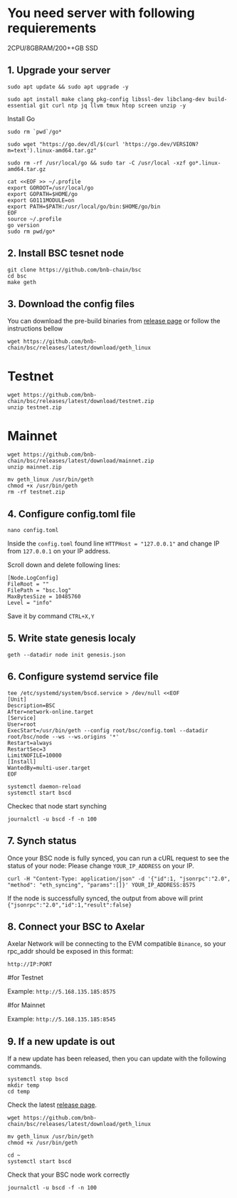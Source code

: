 # You need server with following requierements

2CPU/8GBRAM/200++GB SSD

## 1. Upgrade your server
```
sudo apt update && sudo apt upgrade -y
```
```
sudo apt install make clang pkg-config libssl-dev libclang-dev build-essential git curl ntp jq llvm tmux htop screen unzip -y
```
Install Go 
```
sudo rm `pwd`/go*
```
```
sudo wget "https://go.dev/dl/$(curl 'https://go.dev/VERSION?m=text').linux-amd64.tar.gz"
```
```
sudo rm -rf /usr/local/go && sudo tar -C /usr/local -xzf go*.linux-amd64.tar.gz
```
```
cat <<EOF >> ~/.profile
export GOROOT=/usr/local/go
export GOPATH=$HOME/go
export GO111MODULE=on
export PATH=$PATH:/usr/local/go/bin:$HOME/go/bin
EOF
source ~/.profile
go version
sudo rm pwd/go*
```
## 2. Install BSC tesnet node
```
git clone https://github.com/bnb-chain/bsc
cd bsc
make geth
```
## 3. Download the config files

You can download the pre-build binaries from [release page](https://github.com/bnb-chain/bsc/releases/latest) or follow the instructions bellow
```
wget https://github.com/bnb-chain/bsc/releases/latest/download/geth_linux
```
 # Testnet
```
wget https://github.com/bnb-chain/bsc/releases/latest/download/testnet.zip
unzip testnet.zip
```
 # Mainnet
```
wget https://github.com/bnb-chain/bsc/releases/latest/download/mainnet.zip
unzip mainnet.zip
```
```
mv geth_linux /usr/bin/geth
chmod +x /usr/bin/geth
rm -rf testnet.zip
```
## 4. Configure config.toml file
```
nano config.toml
```
Inside the ``config.toml`` found line ``HTTPHost = "127.0.0.1"`` and change IP from ``127.0.0.1`` on your IP address.

Scroll down and delete following lines:
```
[Node.LogConfig]
FileRoot = ""
FilePath = "bsc.log"
MaxBytesSize = 10485760
Level = "info"
```
Save it by command ``CTRL+X,Y``

## 5. Write state genesis localy
```
geth --datadir node init genesis.json
```
## 6. Configure systemd service file
```
tee /etc/systemd/system/bscd.service > /dev/null <<EOF
[Unit]
Description=BSC
After=network-online.target
[Service]
User=root
ExecStart=/usr/bin/geth --config root/bsc/config.toml --datadir root/bsc/node --ws --ws.origins '*'
Restart=always
RestartSec=3
LimitNOFILE=10000
[Install]
WantedBy=multi-user.target
EOF
```
```
systemctl daemon-reload
systemctl start bscd
```
Checkec that node start synching
```
journalctl -u bscd -f -n 100
```
## 7. Synch status

Once your BSC node is fully synced, you can run a cURL request to see the status of your node: Please change ``YOUR_IP_ADDRESS`` on your IP.
```
curl -H "Content-Type: application/json" -d '{"id":1, "jsonrpc":"2.0", "method": "eth_syncing", "params":[]}' YOUR_IP_ADDRESS:8575
```
If the node is successfully synced, the output from above will print ``{"jsonrpc":"2.0","id":1,"result":false}``

## 8. Connect your BSC to Axelar

Axelar Network will be connecting to the EVM compatible ``Binance``, so your rpc_addr should be exposed in this format:

``http://IP:PORT``

#for Testnet

Example: ``http://5.168.135.185:8575``


#for Mainnet

Example: ``http://5.168.135.185:8545``

## 9. If a new update is out
If a new update has been released, then you can update with the following commands.
```
systemctl stop bscd
mkdir temp
cd temp
```
Check the latest [release page](https://github.com/bnb-chain/bsc/releases/latest).
```
wget https://github.com/bnb-chain/bsc/releases/latest/download/geth_linux
```
```
mv geth_linux /usr/bin/geth
chmod +x /usr/bin/geth
```
```
cd ~
systemctl start bscd
```
Check that your BSC node work correctly
```
journalctl -u bscd -f -n 100
```
